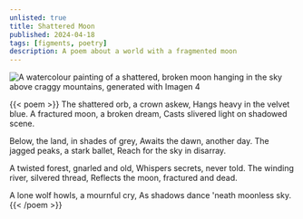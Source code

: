 ```yaml
---
unlisted: true
title: Shattered Moon
published: 2024-04-18
tags: [figments, poetry]
description: A poem about a world with a fragmented moon
---
```


![A watercolour painting of a shattered, broken moon hanging in the sky above craggy mountains, generated with Imagen 4](~/shattered_moon.webp)

{{< poem >}}
The shattered orb, a crown askew,
Hangs heavy in the velvet blue.
A fractured moon, a broken dream,
Casts slivered light on shadowed scene.

Below, the land, in shades of grey,
Awaits the dawn, another day.
The jagged peaks, a stark ballet,
Reach for the sky in disarray.

A twisted forest, gnarled and old,
Whispers secrets, never told.
The winding river, silvered thread,
Reflects the moon, fractured and dead.

A lone wolf howls, a mournful cry,
As shadows dance 'neath moonless sky.
{{< /poem >}}
